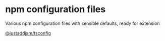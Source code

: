# npm configuration files

Various npm configuration files with sensible defaults, ready for extension

[@justaddjam/tsconfig](packages/tsconfig#readme)
